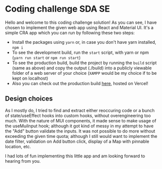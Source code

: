 # Coding challenge SDA SE

Hello and welcome to this coding challenge solution! As you can see, I have chosen to implement the given web app using React and Material UI.
It's a simple CRA app which you can run by following these two steps:

- Install the packages using `yarn` or, in case you don't have yarn installed, `npm i`
- To see the development build, run the `start` script, with yarn or npm (`yarn run start` or `npm run start`)
- To see the production build, build the project by running the `build` script (same as above) and copy the output (./build) into a publicly viewable folder of a web server of your choice (`XAMPP` would be my choice if to be kept on localhost)
- Also you can check out the production build [here](https://corona-tracker-umber.vercel.app/), hosted on Vercel!

## Design choices

As I mostly do, I tried to find and extract either reoccuring code or a bunch of state/useEffect hooks into custom hooks, without overengineering too much. With the nature of MUI components, it made sense to make usage of the useMuiInput hook; although it got kind of messy in my attempt to have the "Add" button validate the inputs. It was not possible to do more without exceeding the given time quota; although I still would want to implement the date filter, validation on Add button click, display of a Map with pinnable location, etc.

I had lots of fun implementing this little app and am looking forward to hearing from you.
